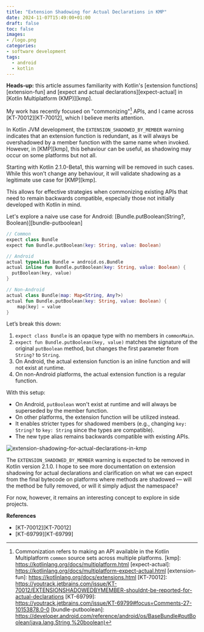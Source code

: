 ```yaml
---
title: "Extension Shadowing for Actual Declarations in KMP"
date: 2024-11-07T15:49:00+01:00
draft: false
toc: false
images:
- /logo.png
categories:
- software development
tags:
  - android
  - kotlin
---
```


**Heads-up:** this article assumes familiarity with Kotlin's [extension functions][extension-fun] and [expect and actual declarations][expect-actual] in [Kotlin Multiplatform (KMP)][kmp].

My work has recently focused on "commonizing"[^1] APIs, and I came across [KT-70012][KT-70012], which I believe merits attention.

In Kotlin JVM development, the `EXTENSION_SHADOWED_BY_MEMBER` warning indicates that an extension function is redundant, as it will always be overshadowed by a member function with the same name when invoked. However, in [KMP][kmp], this behaviour can be useful, as shadowing may occur on some platforms but not all.

Starting with Kotlin 2.1.0-Beta1, this warning will be removed in such cases. While this won't change any behaviour, it will validate shadowing as a legitimate use case for [KMP][kmp].

This allows for effective strategies when commonizing existing APIs that need to remain backwards compatible, especially those not initially developed with Kotlin in mind.

Let's explore a naive use case for Android: [Bundle.putBoolean(String?, Boolean)][bundle-putboolean]

```kotlin
// Common
expect class Bundle
expect fun Bundle.putBoolean(key: String, value: Boolean)

// Android
actual typealias Bundle = android.os.Bundle
actual inline fun Bundle.putBoolean(key: String, value: Boolean) {
  putBoolean(key, value)
}

// Non-Android
actual class Bundle(map: Map<String, Any?>)
actual fun Bundle.putBoolean(key: String, value: Boolean) {
    map[key] = value
}
```

Let’s break this down:

1. `expect class Bundle` is an opaque type with no members in `commonMain`.
2. `expect fun Bundle.putBoolean(key, value)` matches the signature of the original `putBoolean` method, but changes the first parameter from `String?` to `String`.
3. On Android, the actual extension function is an inline function and will not exist at runtime.
4. On non-Android platforms, the actual extension function is a regular function.

With this setup:

- On Android, `putBoolean` won't exist at runtime and will always be superseded by the member function.
- On other platforms, the extension function will be utilized instead.
- It enables stricter types for shadowed members (e.g., changing `key: String?` to `key: String` since the types are compatible).
- The new type alias remains backwards compatible with existing APIs.

![extension-shadowing-for-actual-declarations-in-kmp](/images/extension-shadowing-for-actual-declarations-in-kmp.png)

The `EXTENSION_SHADOWED_BY_MEMBER` warning is expected to be removed in Kotlin version 2.1.0. I hope to see more documentation on extension shadowing for actual declarations and clarification on what we can expect from the final bytecode on platforms where methods are shadowed — will the method be fully removed, or will it simply adjust the namespace?

For now, however, it remains an interesting concept to explore in side projects.

**References**
- [KT-70012][KT-70012]
- [KT-69799][KT-69799]

[^1]: Commonization refers to making an API available in the Kotlin Multiplatform `common` source sets across multiple platforms.
[kmp]: https://kotlinlang.org/docs/multiplatform.html
[expect-actual]: https://kotlinlang.org/docs/multiplatform-expect-actual.html
[extension-fun]: https://kotlinlang.org/docs/extensions.html
[KT-70012]: https://youtrack.jetbrains.com/issue/KT-70012/EXTENSIONSHADOWEDBYMEMBER-shouldnt-be-reported-for-actual-declarations
[KT-69799]: https://youtrack.jetbrains.com/issue/KT-69799#focus=Comments-27-10153878.0-0
[bundle-putboolean]: https://developer.android.com/reference/android/os/BaseBundle#putBoolean(java.lang.String,%20boolean)
